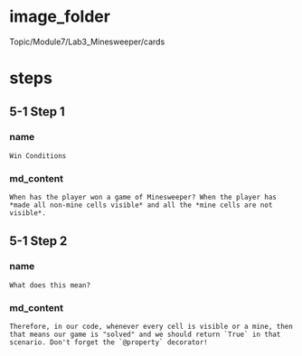 # image_folder
Topic/Module7/Lab3_Minesweeper/cards

# steps

## 5-1 Step 1

### name
```
Win Conditions
```

### md_content
```
When has the player won a game of Minesweeper? When the player has *made all non-mine cells visible* and all the *mine cells are not visible*. 
```


## 5-1 Step 2
### name
```
What does this mean?
```
### md_content
```
Therefore, in our code, whenever every cell is visible or a mine, then that means our game is "solved" and we should return `True` in that scenario. Don't forget the `@property` decorator!
```